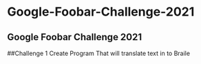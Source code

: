 # Google-Foobar-Challenge-2021
Google Foobar Challenge 2021
---
##Challenge 1 
Create Program That will translate text in to Braile 
